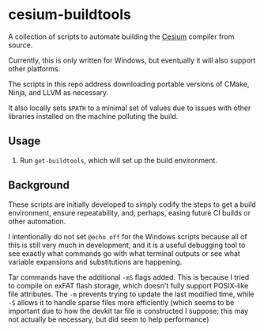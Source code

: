 # cesium-buildtools

A collection of scripts to automate building the [Cesium](https://cesiumlang.org) compiler from source.

Currently, this is only written for Windows, but eventually it will also support other platforms.

The scripts in this repo address<!-- cloning the [Cesium source repo](https://github.com/cesiumlang/cesium.git) (as a submodule),  -->
downloading portable versions of CMake, Ninja, and LLVM as necessary.
<!-- and then checks out a known good commit of Cesium to do the build.   -->
It also locally sets `$PATH` to a minimal set of values due to issues with other libraries installed on the machine polluting the build.

## Usage

<!-- 1. Install the [Windows SDK](https://developer.microsoft.com/en-us/windows/downloads/windows-sdk/). -->
1. Run `get-buildtools`, which will set up the build environment.

## Background

These scripts are initially developed to simply codify the steps to get a build environment, ensure repeatability, and, perhaps, easing future CI builds or other automation.

I intentionally do not set `@echo off` for the Windows scripts because all of this is still very much in development, and it is a useful debugging tool to see exactly what commands go with what terminal outputs or see what variable expansions and substitutions are happening.

Tar commands have the additional `-mS` flags added.  This is because I tried to compile on exFAT flash storage, which doesn't fully support POSIX-like file attributes.  The `-m` prevents trying to update the last modified time, while `-S` allows it to handle sparse files more efficiently (which seems to be important due to how the devkit tar file is constructed I suppose; this may not actually be necessary, but did seem to help performance)

